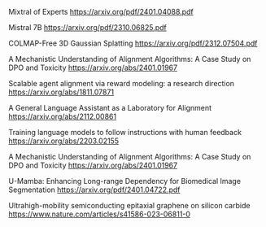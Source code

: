 Mixtral of Experts
https://arxiv.org/pdf/2401.04088.pdf

Mistral 7B
https://arxiv.org/pdf/2310.06825.pdf

COLMAP-Free 3D Gaussian Splatting
https://arxiv.org/pdf/2312.07504.pdf

A Mechanistic Understanding of Alignment Algorithms: A Case Study on DPO and Toxicity
https://arxiv.org/abs/2401.01967

Scalable agent alignment via reward modeling: a research direction
https://arxiv.org/abs/1811.07871

A General Language Assistant as a Laboratory for Alignment
https://arxiv.org/abs/2112.00861

Training language models to follow instructions with human feedback
https://arxiv.org/abs/2203.02155

A Mechanistic Understanding of Alignment Algorithms: A Case Study on DPO and Toxicity
https://arxiv.org/abs/2401.01967

U-Mamba: Enhancing Long-range Dependency for Biomedical Image Segmentation
https://arxiv.org/pdf/2401.04722.pdf

Ultrahigh-mobility semiconducting epitaxial graphene on silicon carbide
https://www.nature.com/articles/s41586-023-06811-0

